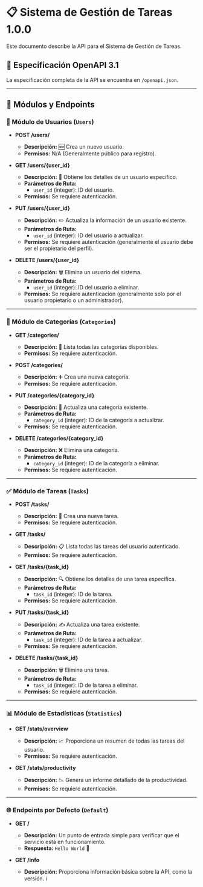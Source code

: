 # 📋 Sistema de Gestión de Tareas 1.0.0

Este documento describe la API para el Sistema de Gestión de Tareas.

## 📄 Especificación OpenAPI 3.1
La especificación completa de la API se encuentra en `/openapi.json`.

---

## 🚀 Módulos y Endpoints

### 👥 Módulo de Usuarios (`Users`)

-   **POST /users/**
    -   **Descripción:** 🆕 Crea un nuevo usuario.
    -   **Permisos:** N/A (Generalmente público para registro).

-   **GET /users/{user_id}**
    -   **Descripción:** 🔎 Obtiene los detalles de un usuario específico.
    -   **Parámetros de Ruta:**
        -   `user_id` (integer): ID del usuario.
    -   **Permisos:** Se requiere autenticación.

-   **PUT /users/{user_id}**
    -   **Descripción:** ✏️ Actualiza la información de un usuario existente.
    -   **Parámetros de Ruta:**
        -   `user_id` (integer): ID del usuario a actualizar.
    -   **Permisos:** Se requiere autenticación (generalmente el usuario debe ser el propietario del perfil).

-   **DELETE /users/{user_id}**
    -   **Descripción:** 🗑️ Elimina un usuario del sistema.
    -   **Parámetros de Ruta:**
        -   `user_id` (integer): ID del usuario a eliminar.
    -   **Permisos:** Se requiere autenticación (generalmente solo por el usuario propietario o un administrador).

---

### 📂 Módulo de Categorías (`Categories`)

-   **GET /categories/**
    -   **Descripción:** 📜 Lista todas las categorías disponibles.
    -   **Permisos:** Se requiere autenticación.

-   **POST /categories/**
    -   **Descripción:** ➕ Crea una nueva categoría.
    -   **Permisos:** Se requiere autenticación.

-   **PUT /categories/{category_id}**
    -   **Descripción:** 🔄 Actualiza una categoría existente.
    -   **Parámetros de Ruta:**
        -   `category_id` (integer): ID de la categoría a actualizar.
    -   **Permisos:** Se requiere autenticación.

-   **DELETE /categories/{category_id}**
    -   **Descripción:** ❌ Elimina una categoría.
    -   **Parámetros de Ruta:**
        -   `category_id` (integer): ID de la categoría a eliminar.
    -   **Permisos:** Se requiere autenticación.

---

### ✅ Módulo de Tareas (`Tasks`)

-   **POST /tasks/**
    -   **Descripción:** 📝 Crea una nueva tarea.
    -   **Permisos:** Se requiere autenticación.

-   **GET /tasks/**
    -   **Descripción:** 📋 Lista todas las tareas del usuario autenticado.
    -   **Permisos:** Se requiere autenticación.

-   **GET /tasks/{task_id}**
    -   **Descripción:** 🔍 Obtiene los detalles de una tarea específica.
    -   **Parámetros de Ruta:**
        -   `task_id` (integer): ID de la tarea.
    -   **Permisos:** Se requiere autenticación.

-   **PUT /tasks/{task_id}**
    -   **Descripción:** ✍️ Actualiza una tarea existente.
    -   **Parámetros de Ruta:**
        -   `task_id` (integer): ID de la tarea a actualizar.
    -   **Permisos:** Se requiere autenticación.

-   **DELETE /tasks/{task_id}**
    -   **Descripción:** 🗑️ Elimina una tarea.
    -   **Parámetros de Ruta:**
        -   `task_id` (integer): ID de la tarea a eliminar.
    -   **Permisos:** Se requiere autenticación.

---

### 📊 Módulo de Estadísticas (`Statistics`)

-   **GET /stats/overview**
    -   **Descripción:** 📈 Proporciona un resumen de todas las tareas del usuario.
    -   **Permisos:** Se requiere autenticación.

-   **GET /stats/productivity**
    -   **Descripción:** 📉 Genera un informe detallado de la productividad.
    -   **Permisos:** Se requiere autenticación.

---

### 🌐 Endpoints por Defecto (`Default`)

-   **GET /**
    -   **Descripción:** Un punto de entrada simple para verificar que el servicio está en funcionamiento.
    -   **Respuesta:** `Hello World` 👋

-   **GET /info**
    -   **Descripción:** Proporciona información básica sobre la API, como la versión. ℹ️